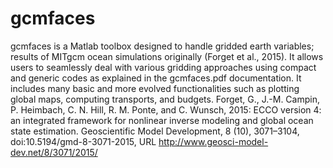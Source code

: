 # gcmfaces
gcmfaces is a Matlab toolbox designed to handle gridded earth variables; results of MITgcm ocean simulations originally (Forget et al., 2015). It allows users to seamlessly deal with various gridding approaches using compact and generic codes as explained in the gcmfaces.pdf documentation. It includes many basic and more evolved functionalities such as plotting global maps, computing transports, and budgets. Forget, G., J.-M. Campin, P. Heimbach, C. N. Hill, R. M. Ponte, and C. Wunsch, 2015: ECCO version 4: an integrated framework for nonlinear inverse modeling and global ocean state estimation. Geoscientific Model Development, 8 (10), 3071–3104, doi:10.5194/gmd-8-3071-2015, URL http://www.geosci-model-dev.net/8/3071/2015/
